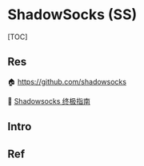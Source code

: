 # ShadowSocks (SS)

[TOC]



## Res
🏠 https://github.com/shadowsocks

🧭 [Shadowsocks 终极指南](https://shadowsockshelp.github.io)



## Intro


## Ref
